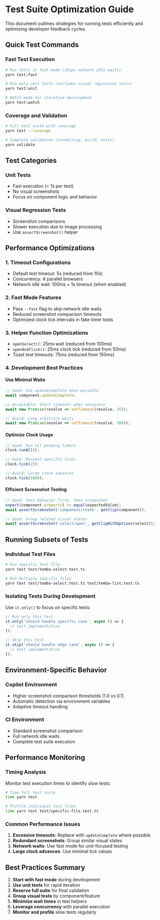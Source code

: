 # Test Suite Optimization Guide

This document outlines strategies for running tests efficiently and optimizing developer feedback cycles.

## Quick Test Commands

### Fast Test Execution
```bash
# Run tests in fast mode (skips network idle waits)
yarn test:fast

# Run only unit tests (excludes visual regression tests)
yarn test:unit

# Watch mode for iterative development
yarn test:watch
```

### Coverage and Validation
```bash
# Full test suite with coverage
yarn test --coverage

# Complete validation (formatting, build, tests)
yarn validate
```

## Test Categories

### Unit Tests
- Fast execution (< 1s per test)
- No visual screenshots
- Focus on component logic and behavior

### Visual Regression Tests
- Screenshot comparisons
- Slower execution due to image processing
- Use `assertScreenshot()` helper

## Performance Optimizations

### 1. Timeout Configurations
- Default test timeout: 5s (reduced from 10s)
- Concurrency: 4 parallel browsers
- Network idle wait: 100ms + 1s timeout (when enabled)

### 2. Fast Mode Features
- Pass `--fast` flag to skip network idle waits
- Reduced screenshot comparison timeouts
- Optimized clock tick intervals in fake timer tests

### 3. Helper Function Optimizations
- `openSelect()`: 25ms wait (reduced from 100ms)
- `openAndClick()`: 25ms clock tick (reduced from 50ms)
- Toast test timeouts: 75ms (reduced from 150ms)

### 4. Development Best Practices

#### Use Minimal Waits
```typescript
// Good: Use updateComplete when possible
await component.updateComplete;

// Acceptable: Short timeouts when necessary
await new Promise(resolve => setTimeout(resolve, 25));

// Avoid: Long arbitrary waits
await new Promise(resolve => setTimeout(resolve, 500));
```

#### Optimize Clock Usage
```typescript
// Good: Run all pending timers
clock.runAll();

// Good: Minimal specific ticks
clock.tick(25);

// Avoid: Large clock advances
clock.tick(1000);
```

#### Efficient Screenshot Testing
```typescript
// Good: Test behavior first, then screenshot
expect(component.property).to.equal(expectedValue);
await assertScreenshot('component/state', getClip(component));

// Good: Group related visual states
await assertScreenshot('select/open', getClipWithOptions(select));
```

## Running Subsets of Tests

### Individual Test Files
```bash
# Run specific test file
yarn test test/temba-select.test.ts

# Run multiple specific files
yarn test test/temba-select.test.ts test/temba-list.test.ts
```

### Isolating Tests During Development
Use `it.only()` to focus on specific tests:

```typescript
// Run only this test
it.only('should handle specific case', async () => {
  // test implementation
});

// Skip this test
it.skip('should handle edge case', async () => {
  // test implementation
});
```

## Environment-Specific Behavior

### Copilot Environment
- Higher screenshot comparison thresholds (1.0 vs 0.1)
- Automatic detection via environment variables
- Adaptive timeout handling

### CI Environment
- Standard screenshot comparison
- Full network idle waits
- Complete test suite execution

## Performance Monitoring

### Timing Analysis
Monitor test execution times to identify slow tests:

```bash
# Time full test suite
time yarn test

# Profile individual test files
time yarn test test/specific-file.test.ts
```

### Common Performance Issues
1. **Excessive timeouts**: Replace with `updateComplete` where possible
2. **Redundant screenshots**: Group similar visual states
3. **Network waits**: Use fast mode for unit-focused testing
4. **Large clock advances**: Use minimal tick values

## Best Practices Summary

1. **Start with fast mode** during development
2. **Use unit tests** for rapid iteration
3. **Reserve full suite** for final validation
4. **Group visual tests** by component/feature
5. **Minimize wait times** in test helpers
6. **Leverage concurrency** with parallel execution
7. **Monitor and profile** slow tests regularly